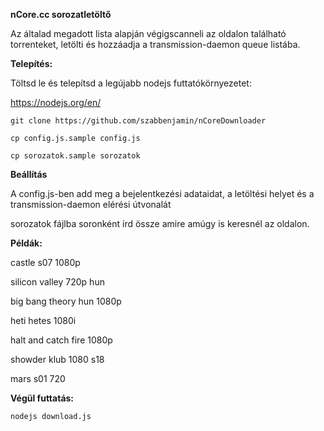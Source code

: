 **nCore.cc sorozatletöltő**

Az általad megadott lista alapján végigscanneli az oldalon található torrenteket, letölti és hozzáadja a transmission-daemon queue listába.

**Telepítés:**

Töltsd le és telepítsd a legújabb nodejs futtatókörnyezetet:

https://nodejs.org/en/

`git clone https://github.com/szabbenjamin/nCoreDownloader`

`cp config.js.sample config.js`

`cp sorozatok.sample sorozatok`


**Beállítás**

A config.js-ben add meg a bejelentkezési adataidat, a letöltési helyet és a transmission-daemon elérési útvonalát

sorozatok fájlba soronként írd össze amire amúgy is keresnél az oldalon.

**Példák:**

castle s07 1080p

silicon valley 720p hun

big bang theory hun 1080p

heti hetes 1080i

halt and catch fire 1080p

showder klub 1080 s18

mars s01 720


**Végül futtatás:**

`nodejs download.js`